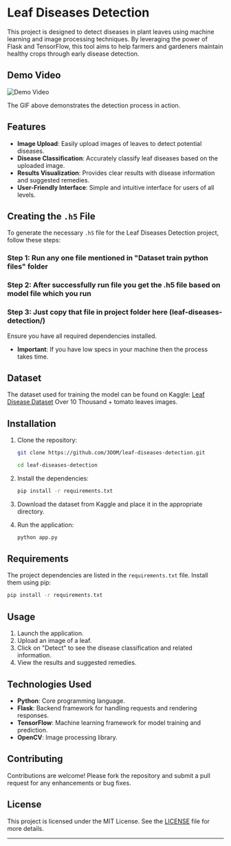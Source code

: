 
# Leaf Diseases Detection

This project is designed to detect diseases in plant leaves using machine learning and image processing techniques. By leveraging the power of Flask and TensorFlow, this tool aims to help farmers and gardeners maintain healthy crops through early disease detection.

## Demo Video

![Demo Video](media/OutputFile.gif)


The GIF above demonstrates the detection process in action.

## Features

- **Image Upload**: Easily upload images of leaves to detect potential diseases.
- **Disease Classification**: Accurately classify leaf diseases based on the uploaded image.
- **Results Visualization**: Provides clear results with disease information and suggested remedies.
- **User-Friendly Interface**: Simple and intuitive interface for users of all levels.
 
## Creating the `.h5` File

To generate the necessary `.h5` file for the Leaf Diseases Detection project, follow these steps:

### Step 1: Run any one file mentioned in "Dataset train python files" folder
### Step 2: After successfully run file you get the .h5 file based on model file which you run
### Step 3: Just copy that file in project folder here (leaf-diseases-detection/)

Ensure you have all required dependencies installed.
- **Important**: If you have low specs in your machine then the process takes time.


## Dataset

The dataset used for training the model can be found on Kaggle: [Leaf Disease Dataset](https://www.kaggle.com/datasets/kaustubhb999/tomatoleaf)
Over 10 Thousand + tomato leaves images.
## Installation

1. Clone the repository:
   ```bash
   git clone https://github.com/3OOM/leaf-diseases-detection.git
   
   cd leaf-diseases-detection
   ```

2. Install the dependencies:
   ```bash
   pip install -r requirements.txt
   ```

3. Download the dataset from Kaggle and place it in the appropriate directory.

4. Run the application:
   ```bash
   python app.py
   ```

## Requirements

The project dependencies are listed in the `requirements.txt` file. Install them using pip:

```bash
pip install -r requirements.txt
```

## Usage

1. Launch the application.
2. Upload an image of a leaf.
3. Click on "Detect" to see the disease classification and related information.
4. View the results and suggested remedies.

## Technologies Used

- **Python**: Core programming language.
- **Flask**: Backend framework for handling requests and rendering responses.
- **TensorFlow**: Machine learning framework for model training and prediction.
- **OpenCV**: Image processing library.

## Contributing

Contributions are welcome! Please fork the repository and submit a pull request for any enhancements or bug fixes.

## License

This project is licensed under the MIT License. See the [LICENSE](LICENSE) file for more details.

---
